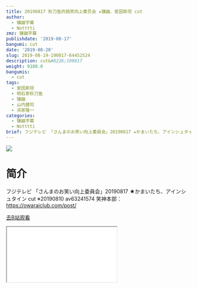 ```yaml
---
title: 20190817 秋刀鱼的搞笑向上委员会 ★镰鼬、爱因斯坦 cut
author:
  - 镰鼬字幕
  - Notttti
zmz: 镰鼬字幕
publishdate: '2019-08-17'
bangumi: cut
date: '2019-08-20'
slug: 2019-08-19-190817-64452524
description: cut&#8226;190817
weight: 9180.0
bangumis:
  - cut
tags:
  - 爱因斯坦
  - 明石家秋刀鱼
  - 镰鼬
  - 山内健司
  - 滨家隆一
categories:
  - 镰鼬字幕
  - Notttti
brief: フジテレビ 「さんまのお笑い向上委員会」20190817 ★かまいたち、アインシュタイン cut ※20190810 av63241574 笑神本部：https://owaraiclub.com/post/
---
```

![](https://raw.githubusercontent.com/tcgriffith/owaraisite/master/static/tmpimg/ccb5fdce8aa0211118f3f83f06c36908553f237c.jpg.480.jpg)
# 简介  
フジテレビ
「さんまのお笑い向上委員会」20190817 ★かまいたち、アインシュタイン cut
※20190810 av63241574
笑神本部：https://owaraiclub.com/post/  

[去B站观看](https://www.bilibili.com/video/av64452524/)
<div class ="resp-container"><iframe class="testiframe" src="//player.bilibili.com/player.html?aid=64452524"", scrolling="no", allowfullscreen="true" > </iframe></div> 
